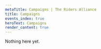 ```yaml
---
metaTitle: Campaigns | The Riders Alliance
title: Campaigns
events_index: true
heroText: Campaigns
render_content: true
---
```

Nothing here yet.
